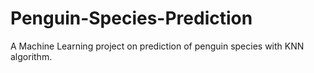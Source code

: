 # Penguin-Species-Prediction
A Machine Learning project on prediction of penguin species with KNN algorithm.
